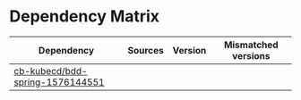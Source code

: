 # Dependency Matrix

Dependency | Sources | Version | Mismatched versions
---------- | ------- | ------- | -------------------
[cb-kubecd/bdd-spring-1576144551](https://github.com/cb-kubecd/bdd-spring-1576144551.git) |  | []() | 
